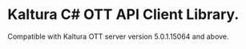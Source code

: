 # Kaltura C# OTT API Client Library.
Compatible with Kaltura OTT server version 5.0.1.15064 and above.
